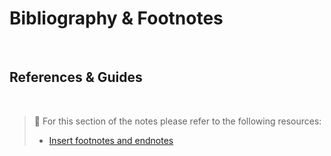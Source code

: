 # Bibliography & Footnotes

<br>

## References & Guides

<br>

> 📖 For this section of the notes please refer to the following resources:
>
> - [Insert footnotes and endnotes](https://support.microsoft.com/en-us/office/insert-footnotes-and-endnotes-61f3fb1a-4717-414c-9a8f-015a5f3ff4cb)